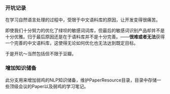 ### 开坑记录

在学习自然语言处理的过程中，受限于中文语料库的原因，让开发变得很痛苦。

即使我们十分努力的优化了绿坝的敏感词词库，但最后的敏感词识别产品却并不是十分优雅。归于最后原因还是在于语料库并不是十分完善。——**很难或者无法**获得一个完善的中文语料库，这使得无论如何优化也无法达到既定目标。

于是开坑～当然包括但不限于豆瓣。

### 增加知识储备

此分支用来增加弱鸡的NLP知识储备，维护PaperResource目录，目录中存储一些顶级会议的Paper以及弱鸡的学习笔记。
